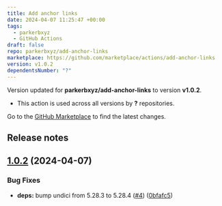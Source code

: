 ```yaml
---
title: Add anchor links
date: 2024-04-07 11:25:47 +00:00
tags:
  - parkerbxyz
  - GitHub Actions
draft: false
repo: parkerbxyz/add-anchor-links
marketplace: https://github.com/marketplace/actions/add-anchor-links
version: v1.0.2
dependentsNumber: "?"
---
```



Version updated for **parkerbxyz/add-anchor-links** to version **v1.0.2**.
- This action is used across all versions by **?** repositories.

Go to the [GitHub Marketplace](https://github.com/marketplace/actions/add-anchor-links) to find the latest changes.

## Release notes

## [1.0.2](https://github.com/parkerbxyz/add-anchor-links/compare/v1.0.1...v1.0.2) (2024-04-07)


### Bug Fixes

* **deps:** bump undici from 5.28.3 to 5.28.4 ([#4](https://github.com/parkerbxyz/add-anchor-links/issues/4)) ([0bfafc5](https://github.com/parkerbxyz/add-anchor-links/commit/0bfafc5347ad651c1eb17c5c4c4703def1847d5a))
